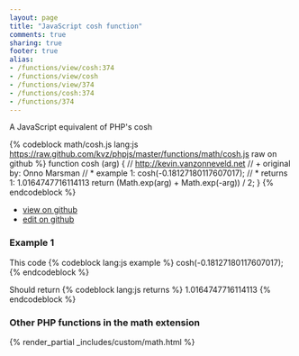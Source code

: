 ```yaml
---
layout: page
title: "JavaScript cosh function"
comments: true
sharing: true
footer: true
alias:
- /functions/view/cosh:374
- /functions/view/cosh
- /functions/view/374
- /functions/cosh:374
- /functions/374
---
```

<!-- Generated by Rakefile:build -->
A JavaScript equivalent of PHP's cosh

{% codeblock math/cosh.js lang:js https://raw.github.com/kvz/phpjs/master/functions/math/cosh.js raw on github %}
function cosh (arg) {
  // http://kevin.vanzonneveld.net
  // +   original by: Onno Marsman
  // *     example 1: cosh(-0.18127180117607017);
  // *     returns 1: 1.0164747716114113
  return (Math.exp(arg) + Math.exp(-arg)) / 2;
}
{% endcodeblock %}

 - [view on github](https://github.com/kvz/phpjs/blob/master/functions/math/cosh.js)
 - [edit on github](https://github.com/kvz/phpjs/edit/master/functions/math/cosh.js)

### Example 1
This code
{% codeblock lang:js example %}
cosh(-0.18127180117607017);
{% endcodeblock %}

Should return
{% codeblock lang:js returns %}
1.0164747716114113
{% endcodeblock %}


### Other PHP functions in the math extension
{% render_partial _includes/custom/math.html %}

